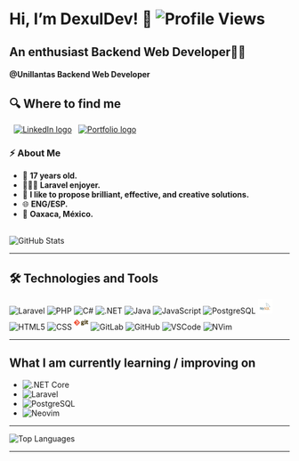 # Hi, I’m DexulDev! 👋 ![Profile Views](https://komarev.com/ghpvc/?username=dexuldev&color=brightgreen)

## An enthusiast Backend Web Developer📖🚀

#### @Unillantas Backend Web Developer

## 🔍 Where to find me

&nbsp;
[<img src="https://img.shields.io/badge/LinkedIn-282C34?logo=linkedin&logoColor=0077B5" alt="LinkedIn logo" title="LinkedIn" height="25" />](https://linkedin.com/in/luis-eduardo-lópez-cruz-766224333)
&nbsp;
[<img src="https://img.shields.io/badge/Portfolio-282C34?logo=codementor&logoColor=0077B5" alt="Portfolio logo" title="Portfolio" height="25" />](https://dexul.me)


### ⚡ About Me
- 🎂 **17 years old.**  
- 👨🏻‍💻 **Laravel enjoyer.**  
- 🧠 **I like to propose brilliant, effective, and creative solutions.**  
- 🌐 **ENG/ESP.**  
- 📍 **Oaxaca, México.**
<br>

<img src="https://github-readme-stats.vercel.app/api?username=dexuldev&include_all_commits=true&count_private=true&show_icons=true&line_height=20&title_color=2B5BBD&icon_color=1124BB&text_color=A1A1A1&bg_color=0,000000,130F40" alt="GitHub Stats" />

---

## 🛠️ Technologies and Tools

<p>
  <img src="https://upload.wikimedia.org/wikipedia/commons/thumb/9/9a/Laravel.svg/1200px-Laravel.svg.png" width="22px" alt="Laravel"/>
  <img src="https://cdn-icons-png.flaticon.com/512/5968/5968332.png" width="26px" alt="PHP"/>
  <img src="https://cdn.iconscout.com/icon/free/png-256/free-csharp-logo-icon-download-in-svg-png-gif-file-formats--programming-langugae-language-pack-logos-icons-1175241.png" width="26px" alt="C#"/>
  <img src="https://cdn-icons-png.flaticon.com/512/6132/6132222.png" width="26px" alt=".NET"/>
  <img src="https://cdn-icons-png.flaticon.com/512/226/226777.png" width="26px" alt="Java"/>
  <img src="https://upload.wikimedia.org/wikipedia/commons/6/6a/JavaScript-logo.png" width="26px" alt="JavaScript"/>
  <img src="https://upload.wikimedia.org/wikipedia/commons/2/29/Postgresql_elephant.svg" width="26px" alt="PostgreSQL"/>
  <img src="https://raw.githubusercontent.com/github/explore/80688e429a7d4ef2fca1e82350fe8e3517d3494d/topics/mysql/mysql.png" width="26px" alt="MySQL"/>
  <img src="https://upload.wikimedia.org/wikipedia/commons/thumb/6/61/HTML5_logo_and_wordmark.svg/1024px-HTML5_logo_and_wordmark.svg.png" width="26px" alt="HTML5"/>
  <img src="https://upload.wikimedia.org/wikipedia/commons/thumb/a/ab/Official_CSS_Logo.svg/2048px-Official_CSS_Logo.svg.png" width="26px" alt="CSS"/>
  <img src="https://raw.githubusercontent.com/github/explore/80688e429a7d4ef2fca1e82350fe8e3517d3494d/topics/git/git.png" width="26px" alt="Git"/>
  <img src="https://cdn4.iconfinder.com/data/icons/logos-and-brands/512/144_Gitlab_logo_logos-512.png" width="26px" alt="GitLab"/>
  <img src="https://img.icons8.com/m_rounded/512/FFFFFF/github.png" width="26px" alt="GitHub"/>
  <img src="https://seeklogo.com/images/V/visual-studio-code-logo-449D71944F-seeklogo.com.png" width="24px" alt="VSCode"/>
  <img src="https://upload.wikimedia.org/wikipedia/commons/3/3a/Neovim-mark.svg" width="20px" alt="NVim"/>
</p>

---

## What I am currently learning / improving on

- ![.NET Core](https://img.shields.io/badge/EntityFramework%20-purple?style=plastic&logo=dotnet)  
- ![Laravel](https://img.shields.io/badge/Excel-Exports%20-CC99FF?style=plastic&logo=laravel&labelColor=lavender)  
- ![PostgreSQL](https://img.shields.io/badge/PostgreSQL-white?style=plastic&logo=PostgreSQL)
- ![Neovim](https://img.shields.io/badge/Nvim-darkgreen?style=plastic&logo=Neovim)

---

![Top Languages](https://github-readme-stats.vercel.app/api/top-langs?username=dexuldev&show_icons=true&locale=en&layout=compact&theme=chartreuse-dark)

---


